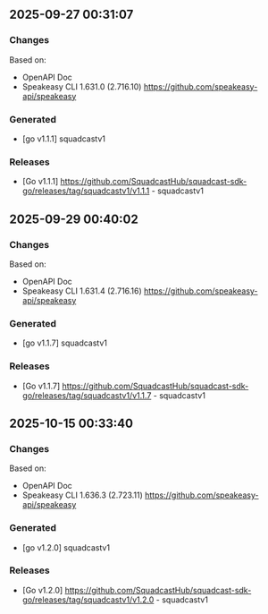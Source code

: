 

## 2025-09-27 00:31:07
### Changes
Based on:
- OpenAPI Doc  
- Speakeasy CLI 1.631.0 (2.716.10) https://github.com/speakeasy-api/speakeasy
### Generated
- [go v1.1.1] squadcastv1
### Releases
- [Go v1.1.1] https://github.com/SquadcastHub/squadcast-sdk-go/releases/tag/squadcastv1/v1.1.1 - squadcastv1

## 2025-09-29 00:40:02
### Changes
Based on:
- OpenAPI Doc  
- Speakeasy CLI 1.631.4 (2.716.16) https://github.com/speakeasy-api/speakeasy
### Generated
- [go v1.1.7] squadcastv1
### Releases
- [Go v1.1.7] https://github.com/SquadcastHub/squadcast-sdk-go/releases/tag/squadcastv1/v1.1.7 - squadcastv1

## 2025-10-15 00:33:40
### Changes
Based on:
- OpenAPI Doc  
- Speakeasy CLI 1.636.3 (2.723.11) https://github.com/speakeasy-api/speakeasy
### Generated
- [go v1.2.0] squadcastv1
### Releases
- [Go v1.2.0] https://github.com/SquadcastHub/squadcast-sdk-go/releases/tag/squadcastv1/v1.2.0 - squadcastv1